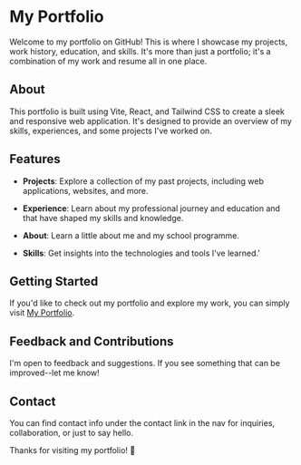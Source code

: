 # My Portfolio

Welcome to my portfolio on GitHub! This is where I showcase my projects, work history, education, and skills. It's more than just a portfolio; it's a combination of my work and resume all in one place.

## About

This portfolio is built using Vite, React, and Tailwind CSS to create a sleek and responsive web application. It's designed to provide an overview of my skills, experiences, and some projects I've worked on.

## Features

- **Projects**: Explore a collection of my past projects, including web applications, websites, and more.

- **Experience**: Learn about my professional journey and education and that have shaped my skills and knowledge.

- **About**: Learn a little about me and my school programme.

- **Skills**: Get insights into the technologies and tools I've learned.'

## Getting Started

If you'd like to check out my portfolio and explore my work, you can simply visit [My Portfolio](https://audrey-thelin.netlify.app/).

## Feedback and Contributions

I'm open to feedback and suggestions. If you see something that can be improved--let me know!

## Contact

You can find contact info under the contact link in the nav for inquiries, collaboration, or just to say hello.

Thanks for visiting my portfolio! 🚀
